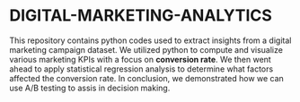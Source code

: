 # DIGITAL-MARKETING-ANALYTICS
This repository contains python codes used to extract insights from a digital marketing campaign dataset.
We utilized python to compute and visualize various marketing KPIs with a focus on <b>conversion rate</b>. We then went ahead to apply statistical regression analysis to determine what factors affected the conversion rate. In conclusion, we demonstrated how we can use A/B testing to assis in decision making.  
